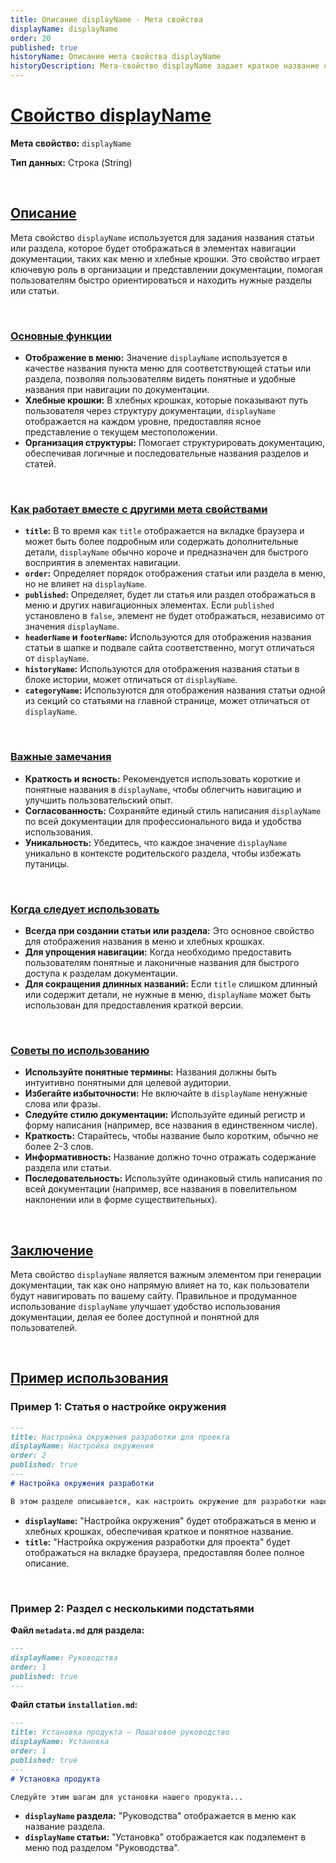 ```yaml
---
title: Описание displayName - Мета свойства
displayName: displayName
order: 20
published: true
historyName: Описание мета свойства displayName
historyDescription: Мета-свойство displayName задает краткое название статьи для отображения в меню и навигации документации.
---
```


# [Свойство displayName](main)

**Мета свойство:** `displayName`

**Тип данных:** Строка (String)

<br/>

## [Описание](description)

Мета свойство `displayName` используется для задания названия статьи или раздела, которое будет отображаться в элементах навигации документации,
таких как меню и хлебные крошки. Это свойство играет ключевую роль в организации и представлении документации, помогая пользователям быстро
ориентироваться и находить нужные разделы или статьи.

<br/>

### [Основные функции](basic-functions)

- **Отображение в меню:** Значение `displayName` используется в качестве названия пункта меню для соответствующей статьи или раздела, позволяя
пользователям видеть понятные и удобные названия при навигации по документации.
- **Хлебные крошки:** В хлебных крошках, которые показывают путь пользователя через структуру документации, `displayName` отображается на каждом
уровне, предоставляя ясное представление о текущем местоположении.
- **Организация структуры:** Помогает структурировать документацию, обеспечивая логичные и последовательные названия разделов и статей.

<br/>

### [Как работает вместе с другими мета свойствами](with-other-properties)

- **`title`:** В то время как `title` отображается на вкладке браузера и может быть более подробным или содержать дополнительные детали,
`displayName` обычно короче и предназначен для быстрого восприятия в элементах навигации.
- **`order`:** Определяет порядок отображения статьи или раздела в меню, но не влияет на `displayName`.
- **`published`:** Определяет, будет ли статья или раздел отображаться в меню и других навигационных элементах. Если `published` установлено
в `false`, элемент не будет отображаться, независимо от значения `displayName`.
- **`headerName` и `footerName`:** Используются для отображения названия статьи в шапке и подвале сайта соответственно, могут отличаться от `displayName`.
- **`historyName`:** Используются для отображения названия статьи в блоке истории, может отличаться от `displayName`.
- **`categoryName`:** Используются для отображения названия статьи одной из секций со статьями на главной странице, может отличаться от `displayName`.

<br/>

### [Важные замечания](notes)

- **Краткость и ясность:** Рекомендуется использовать короткие и понятные названия в `displayName`, чтобы облегчить навигацию
и улучшить пользовательский опыт.
- **Согласованность:** Сохраняйте единый стиль написания `displayName` по всей документации для профессионального вида и удобства использования.
- **Уникальность:** Убедитесь, что каждое значение `displayName` уникально в контексте родительского раздела, чтобы избежать путаницы.

<br/>

### [Когда следует использовать](when-to-use)

- **Всегда при создании статьи или раздела:** Это основное свойство для отображения названия в меню и хлебных крошках.
- **Для упрощения навигации:** Когда необходимо предоставить пользователям понятные и лаконичные названия для быстрого доступа к разделам документации.
- **Для сокращения длинных названий:** Если `title` слишком длинный или содержит детали, не нужные в меню, `displayName` может быть использован для предоставления краткой версии.

<br/>

### [Советы по использованию](advice)

- **Используйте понятные термины:** Названия должны быть интуитивно понятными для целевой аудитории.
- **Избегайте избыточности:** Не включайте в `displayName` ненужные слова или фразы.
- **Следуйте стилю документации:** Используйте единый регистр и форму написания (например, все названия в единственном числе).
- **Краткость:** Старайтесь, чтобы название было коротким, обычно не более 2-3 слов.
- **Информативность:** Название должно точно отражать содержание раздела или статьи.
- **Последовательность:** Используйте одинаковый стиль написания по всей документации (например, все названия в повелительном наклонении
  или в форме существительных).

<br/>

## [Заключение](conclusion)

Мета свойство `displayName` является важным элементом при генерации документации, так как оно напрямую влияет на то, как пользователи будут
навигировать по вашему сайту. Правильное и продуманное использование `displayName` улучшает удобство использования документации, делая ее более
доступной и понятной для пользователей.

<br/>

## [Пример использования](examples)

### Пример 1: Статья о настройке окружения

```md
---
title: Настройка окружения разработки для проекта
displayName: Настройка окружения
order: 2
published: true
---
# Настройка окружения разработки

В этом разделе описывается, как настроить окружение для разработки нашего проекта...
```

- **`displayName`:** "Настройка окружения" будет отображаться в меню и хлебных крошках, обеспечивая краткое и понятное название.
- **`title`:** "Настройка окружения разработки для проекта" будет отображаться на вкладке браузера, предоставляя более полное описание.

<br/>

### Пример 2: Раздел с несколькими подстатьями

**Файл `metadata.md` для раздела:**

```md
---
displayName: Руководства
order: 1
published: true
---
```

**Файл статьи `installation.md`:**

```md
---
title: Установка продукта — Пошаговое руководство
displayName: Установка
order: 1
published: true
---
# Установка продукта

Следуйте этим шагам для установки нашего продукта...
```

- **`displayName` раздела:** "Руководства" отображается в меню как название раздела.
- **`displayName` статьи:** "Установка" отображается как подэлемент в меню под разделом "Руководства".
